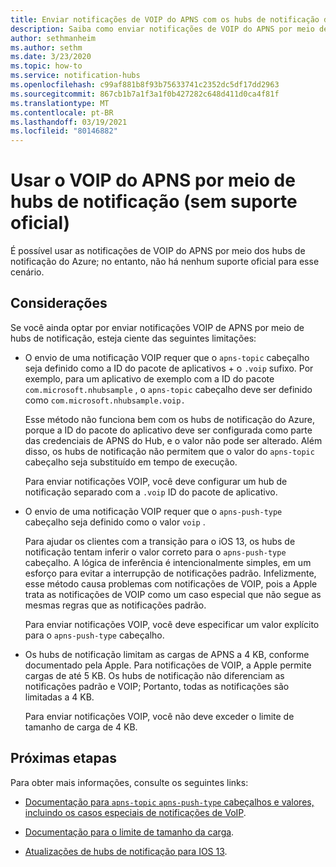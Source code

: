 ```yaml
---
title: Enviar notificações de VOIP do APNS com os hubs de notificação do Azure
description: Saiba como enviar notificações de VOIP do APNS por meio de hubs de notificação do Azure (sem suporte oficial).
author: sethmanheim
ms.author: sethm
ms.date: 3/23/2020
ms.topic: how-to
ms.service: notification-hubs
ms.openlocfilehash: c99af881b8f93b75633741c2352dc5df17dd2963
ms.sourcegitcommit: 867cb1b7a1f3a1f0b427282c648d411d0ca4f81f
ms.translationtype: MT
ms.contentlocale: pt-BR
ms.lasthandoff: 03/19/2021
ms.locfileid: "80146882"
---
```

# <a name="use-apns-voip-through-notification-hubs-not-officially-supported"></a>Usar o VOIP do APNS por meio de hubs de notificação (sem suporte oficial)

É possível usar as notificações de VOIP do APNS por meio dos hubs de notificação do Azure; no entanto, não há nenhum suporte oficial para esse cenário.

## <a name="considerations"></a>Considerações

Se você ainda optar por enviar notificações VOIP de APNS por meio de hubs de notificação, esteja ciente das seguintes limitações:

- O envio de uma notificação VOIP requer que o `apns-topic` cabeçalho seja definido como a ID do pacote de aplicativos + o `.voip` sufixo. Por exemplo, para um aplicativo de exemplo com a ID do pacote `com.microsoft.nhubsample` , o `apns-topic` cabeçalho deve ser definido como `com.microsoft.nhubsample.voip.`

   Esse método não funciona bem com os hubs de notificação do Azure, porque a ID do pacote do aplicativo deve ser configurada como parte das credenciais de APNS do Hub, e o valor não pode ser alterado. Além disso, os hubs de notificação não permitem que o valor do `apns-topic` cabeçalho seja substituído em tempo de execução.

   Para enviar notificações VOIP, você deve configurar um hub de notificação separado com a `.voip` ID do pacote de aplicativo.

- O envio de uma notificação VOIP requer que o `apns-push-type` cabeçalho seja definido como o valor `voip` .

   Para ajudar os clientes com a transição para o iOS 13, os hubs de notificação tentam inferir o valor correto para o `apns-push-type` cabeçalho. A lógica de inferência é intencionalmente simples, em um esforço para evitar a interrupção de notificações padrão. Infelizmente, esse método causa problemas com notificações de VOIP, pois a Apple trata as notificações de VOIP como um caso especial que não segue as mesmas regras que as notificações padrão.

   Para enviar notificações VOIP, você deve especificar um valor explícito para o `apns-push-type` cabeçalho.

- Os hubs de notificação limitam as cargas de APNS a 4 KB, conforme documentado pela Apple. Para notificações de VOIP, a Apple permite cargas de até 5 KB. Os hubs de notificação não diferenciam as notificações padrão e VOIP; Portanto, todas as notificações são limitadas a 4 KB.

   Para enviar notificações VOIP, você não deve exceder o limite de tamanho de carga de 4 KB.

## <a name="next-steps"></a>Próximas etapas

Para obter mais informações, consulte os seguintes links:

- [Documentação para `apns-topic` `apns-push-type` cabeçalhos e valores, incluindo os casos especiais de notificações de VoIP](https://developer.apple.com/documentation/usernotifications/setting_up_a_remote_notification_server/sending_notification_requests_to_apns).

- [Documentação para o limite de tamanho da carga](https://developer.apple.com/documentation/usernotifications/setting_up_a_remote_notification_server/generating_a_remote_notification).

- [Atualizações de hubs de notificação para IOS 13](push-notification-updates-ios-13.md#apns-push-type).
